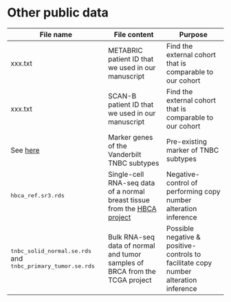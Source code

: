 # Other public data

| File name                                                                                                                    | File content                                                                                                           | Purpose                                                                              |
| ---------------------------------------------------------------------------------------------------------------------------- | ---------------------------------------------------------------------------------------------------------------------- | ------------------------------------------------------------------------------------ |
| xxx.txt                                                                                                                      | METABRIC patient ID that we used in our manuscript                                                                     | Find the external cohort that is comparable to our cohort                            |
| xxx.txt                                                                                                                      | SCAN-B patient ID that we used in our manuscript                                                                       | Find the external cohort that is comparable to our cohort                            |
| See [here](https://github.com/Puriney/lib-vanderbilt-tnbctype/blob/master/vanderbilt_tnbc_subtypes_gene_signatures_plus.gmt) | Marker genes of the Vanderbilt TNBC subtypes                                                                           | Pre-existing marker of TNBC subtypes                                                 |
| <kbd>hbca_ref.sr3.rds</kbd>                                                                                                  | Single-cell RNA-seq data of a normal breast tissue from the [HBCA project](https://doi.org/10.1038/s41586-023-06252-9) | Negative-control of performing copy number alteration inference                      |
| <kbd>tnbc_solid_normal.se.rds</kbd> and <kbd>tnbc_primary_tumor.se.rds</kbd>                                                 | Bulk RNA-seq data of normal and tumor samples of BRCA from the TCGA project                                            | Possible negative & positive-controls to facilitate copy number alteration inference |
